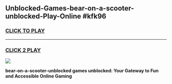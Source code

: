 
## Unblocked-Games-bear-on-a-scooter-unblocked-Play-Online #kfk96
<h3>
<a href="https://news.freeplayer.one?title=bear-on-a-scooter-unblocked&ref=3">CLICK TO PLAY</a></h3>
<hr>

<h3>
<a href="https://news.freeplayer.one?title=bear-on-a-scooter-unblocked&ref=3">CLICK 2 PLAY</a>
  
</h3>

<a href="https://news.freeplayer.one?title=bear-on-a-scooter-unblocked&ref=3"><img src="https://clearcache.store/games.png"></a>


**bear-on-a-scooter-unblocked games unblocked: Your Gateway to Fun and Accessible Online Gaming**
